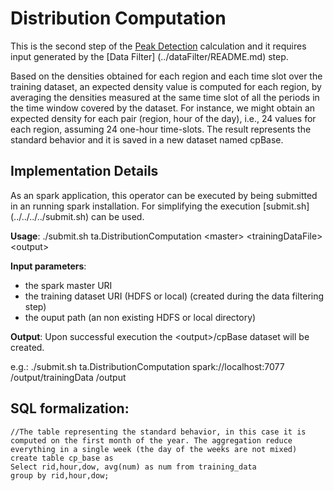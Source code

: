 # Distribution Computation

This is the second step of the [Peak Detection](../../../../docs/PeakDetection.md) calculation
and it requires input generated by the [Data Filter] (../dataFilter/README.md) step.

Based on the densities obtained for each region and each time slot over the training dataset, an expected density value is computed for each region, by averaging the densities measured at the same time slot of all the periods in the time window covered by the dataset.
For instance, we might obtain an expected density for each pair (region, hour of the day), i.e., 24 values for each region, assuming 24 one-hour time-slots.
The result represents the standard behavior and it is saved in a new dataset named cpBase.

## Implementation Details

As an spark application, this operator can be executed by being submitted in an running spark installation.
For simplifying the execution [submit.sh] (../../../../submit.sh) can be used.

**Usage**: ./submit.sh ta.DistributionComputation \<master\> \<trainingDataFile\> \<output\>


**Input parameters**:
- the spark master URI
- the training dataset URI (HDFS or local) (created during the data filtering step)
- the ouput path (an non existing HDFS or local directory)

**Output**:
Upon successful execution the \<output\>/cpBase dataset will be created.

e.g.: ./submit.sh ta.DistributionComputation spark://localhost:7077 /output/trainingData /output

## SQL formalization:

    //The table representing the standard behavior, in this case it is computed on the first month of the year. The aggregation reduce everything in a single week (the day of the weeks are not mixed)
    create table cp_base as
    Select rid,hour,dow, avg(num) as num from training_data
    group by rid,hour,dow;
